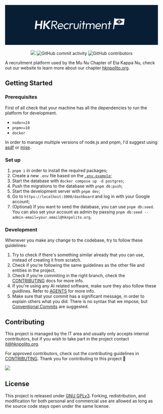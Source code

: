 <div align="center">
  <img src="/docs/img/cover.svg" alt="HKRecruitment">

  ![](https://img.shields.io/badge/HKN_Chapter-MuNu-blue) ![GitHub commit activity](https://img.shields.io/github/commit-activity/w/MuNuChapterHKN/HKrecruitment) ![GitHub contributors](https://img.shields.io/github/contributors/MuNuChapterHKN/HKrecruitment) 
</div>

A recruitment platform used by the Mu Nu Chapter of Eta Kappa Nu, check out our website to learn more about our chapter [hknpolito.org](https://hknpolito.org).

## Getting Started

### Prerequisites

First of all check that your machine has all the dependencies to run the platform for development.

- `node>=24`
- `pnpm>=10`
- `docker`

In order to manage multiple versions of node.js and pnpm, I'd suggest using [asdf](https://asdf-vm.com/) or [mise](https://github.com/jdx/mise).

### Set up

1. `pnpm i` in order to install the required packages;
2. Create a new `.env` file based on the [`.env.example`](/.env.example);
3. Start the database with `docker compose up -d postgres`;
4. Push the migrations to the database with `pnpm db:push`;
5. Start the development server with `pnpm dev`;
6. Go to `https://localhost:3000/dashboard` and log in with your Google account;
7. (Optional) If you want to seed the database, you can use `pnpm db:seed`. You can also set your account as admin by passing `pnpm db:seed --admin-email=your.email@hknpolito.org`.

### Development 

Whenever you make any change to the codebase, try to follow these guidelines:

1. Try to check if there's something similar already that you can use, instead of creating it from scratch.
2. Check if you're following the same guidelines as the other file and entities in the project.
3. Check if you're commiting in the right branch, check the [CONTRIBUTING](/docs/CONTRIBUTING.md) docs for more info.
4. If you're using any AI related software, make sure they also follow these guidlines. Refer to [AGENTS](/AGENTS.md) for more info.
5. Make sure that your commit has a significant message, in order to explain others what you did. There is no syntax that we impose, but [Conventional Commits](https://www.conventionalcommits.org/en/v1.0.0/#summary) are suggested.

## Contributing

This project is managed by the IT area and usually only accepts internal contributors, but if you wish to take part in the project contact [it@hknpolito.org](mailto:it@hknpolito.org).

For approved contributors, check out the contributing guidelines in [CONTRIBUTING](/docs/CONTRIBUTING.md). Thank you for contributing to this project 💙

<a href="https://github.com/MuNuChapterHKN/HKrecruitment/graphs/contributors">
  <img src="https://contrib.rocks/image?repo=MuNuChapterHKN/HKrecruitment" />
</a>

## License

This project is released under [GNU GPLv3](/LICENSE). Forking, redistribution, and modification for both personal and commercial use are allowed as long as the source code stays open under the same license.
